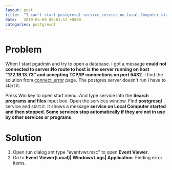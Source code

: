 ```yaml
---
layout: post
title:  "I can't start postgresql service_service on Local Computer started and then stopped"
date:   2019-05-09 00:01:57 +0800
categories: postgresql 
---
```

# Problem
When I start pgadmin and try to open a database. I got a message **could not connected to server:No route to host is the server running on host "172.19.13.73" and accepting TCP/IP connections on port 5432**. I find the solution from [connect_error](https://www.pgadmin.org/docs/pgadmin4/dev/connect_error.html) page. The postgres server doesn't run I have to start it.

Press Win key to open start menu. And type service into the **Search programs and files** input box. Open the services window. Find **postgresql** service and start it. It shows a message **service on Local Computer started and then stopped. Some services stop automatically if they are not in use by other services or programs**.

# Solution
1. Open run dialog ant type "eventvwr.msc" to open **Event Viewer**.
2. Go to **Event Viewer(Local)| Windows Logs| Application**. Finding error items.
